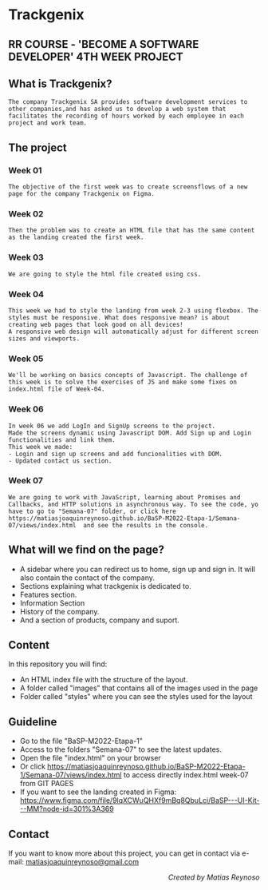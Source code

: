 # Trackgenix
## RR COURSE - 'BECOME A SOFTWARE DEVELOPER' 4TH WEEK PROJECT

## What is Trackgenix?
```
The company Trackgenix SA provides software development services to other companies,and has asked us to develop a web system that facilitates the recording of hours worked by each employee in each project and work team.
```
## The project
### Week 01
```
The objective of the first week was to create screensflows of a new page for the company Trackgenix on Figma.
```
### Week 02
```
Then the problem was to create an HTML file that has the same content as the landing created the first week.
```
### Week 03
```
We are going to style the html file created using css.
```
### Week 04
```
This week we had to style the landing from week 2-3 using flexbox. The styles must be responsive. What does responsive mean? is about creating web pages that look good on all devices!
A responsive web design will automatically adjust for different screen sizes and viewports.
```
### Week 05
```
We'll be working on basics concepts of Javascript. The challenge of this week is to solve the exercises of JS and make some fixes on index.html file of Week-04.
```
### Week 06
```
In week 06 we add LogIn and SignUp screens to the project.
Made the screens dynamic using Javascript DOM. Add Sign up and Login functionalities and link them.
This week we made:
- Login and sign up screens and add funcionalities with DOM.
- Updated contact us section. 
```
### Week 07
```
We are going to work with JavaScript, learning about Promises and Callbacks, and HTTP solutions in asynchronous way. To see the code, yo have to go to "Semana-07" folder, or click here https://matiasjoaquinreynoso.github.io/BaSP-M2022-Etapa-1/Semana-07/views/index.html  and see the results in the console.
```

## What will we find on the page?
- A sidebar where you can redirect us to home, sign up and sign in. It will also contain the contact of the company.
- Sections explaining what trackgenix is dedicated to.
- Features section.
- Information Section
- History of the company. 
- And a section of products, company and suport.

## Content
In this repository you will find:

- An HTML index file with the structure of the layout.
- A folder called "images" that contains all of the images used in the page
- Folder called "styles" where you can see the styles used for the layout

## Guideline
- Go to the file "BaSP-M2022-Etapa-1"
- Access to the folders "Semana-07" to see the latest updates.
- Open the file "index.html" on your browser
- Or click https://matiasjoaquinreynoso.github.io/BaSP-M2022-Etapa-1/Semana-07/views/index.html to access directly index.html week-07 from GIT PAGES
- If you want to see the landing created in Figma: https://www.figma.com/file/9lqXCWuQHXf9mBq8QbuLci/BaSP---UI-Kit---MM?node-id=301%3A369
 
## Contact
If you want to know more about this project, you can get in contact via e-mail: matiasjoaquinreynoso@gmail.com
<p align="right"><i>Created by Matias Reynoso</i></p>

